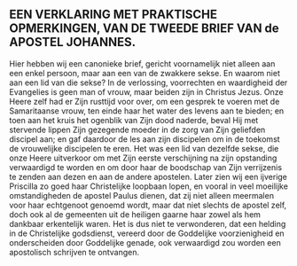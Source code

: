 ## EEN VERKLARING MET PRAKTISCHE OPMERKINGEN, VAN DE TWEEDE BRIEF VAN de APOSTEL JOHANNES.

Hier hebben wij een canonieke brief, gericht voornamelijk niet alleen aan een enkel persoon, maar aan een van de zwakkere sekse. En waarom niet aan een lid van die sekse? In de verlossing, voorrechten en waardigheid der Evangelies is geen man of vrouw, maar beiden zijn in Christus Jezus. Onze Heere zelf had er Zijn rusttijd voor over, om een gesprek te voeren met de Samaritaanse vrouw, ten einde haar het water des levens aan te bieden; en toen aan het kruis het ogenblik van Zijn dood naderde, beval Hij met stervende lippen Zijn gezegende moeder in de zorg van Zijn geliefden discipel aan; en gaf daardoor de les aan zijn discipelen om in de toekomst de vrouwelijke discipelen te eren. Het was een lid van dezelfde sekse, die onze Heere uitverkoor om met Zijn eerste verschijning na zijn opstanding verwaardigd te worden en om door haar de boodschap van Zijn verrijzenis te zenden aan dezen en aan de andere apostelen. Later zien wij een ijverige Priscilla zo goed haar Christelijke loopbaan lopen, en vooral in veel moeilijke omstandigheden de apostel Paulus dienen, dat zij niet alleen meermalen voor haar echtgenoot genoemd wordt, maar dat niet slechts de apostel zelf, doch ook al de gemeenten uit de heiligen gaarne haar zowel als hem dankbaar erkentelijk waren. Het is dus niet te verwonderen, dat een helding in de Christelijke godsdienst, vereerd door de Goddelijke voorzienigheid en onderscheiden door Goddelijke genade, ook verwaardigd zou worden een apostolisch schrijven te ontvangen. 

